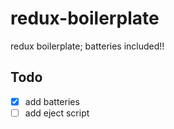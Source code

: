# redux-boilerplate
redux boilerplate; batteries included!!

## Todo
- [x] add batteries
- [ ] add eject script
